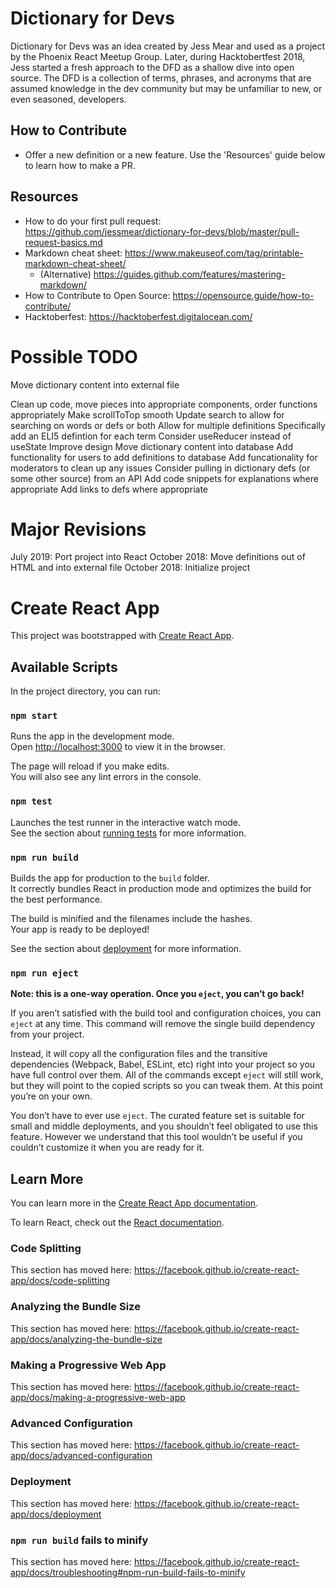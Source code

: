 # Dictionary for Devs

Dictionary for Devs was an idea created by Jess Mear and used as a project by the Phoenix React Meetup Group. Later, during Hacktobertfest 2018, Jess started a fresh approach to the DFD as a shallow dive into open source. The DFD is a collection of terms, phrases, and acronyms that are assumed knowledge in the dev community but may be unfamiliar to new, or even seasoned, developers.

## How to Contribute

- Offer a new definition or a new feature. Use the 'Resources' guide below to learn how to make a PR. 

## Resources
- How to do your first pull request: https://github.com/jessmear/dictionary-for-devs/blob/master/pull-request-basics.md
- Markdown cheat sheet: https://www.makeuseof.com/tag/printable-markdown-cheat-sheet/
  - (Alternative) https://guides.github.com/features/mastering-markdown/
- How to Contribute to Open Source: https://opensource.guide/how-to-contribute/
- Hacktoberfest: https://hacktoberfest.digitalocean.com/

# Possible TODO

Move dictionary content into external file

Clean up code, move pieces into appropriate components, order functions appropriately
Make scrollToTop smooth
Update search to allow for searching on words or defs or both
Allow for multiple definitions
Specifically add an ELI5 defintion for each term
Consider useReducer instead of useState
Improve design
Move dictionary content into database
Add functionality for users to add definitions to database
Add funcationality for moderators to clean up any issues
Consider pulling in dictionary defs (or some other source) from an API
Add code snippets for explanations where appropriate
Add links to defs where appropriate

# Major Revisions

July 2019: Port project into React
October 2018: Move definitions out of HTML and into external file
October 2018: Initialize project 

# Create React App 

This project was bootstrapped with [Create React App](https://github.com/facebook/create-react-app).

## Available Scripts

In the project directory, you can run:

### `npm start`

Runs the app in the development mode.<br>
Open [http://localhost:3000](http://localhost:3000) to view it in the browser.

The page will reload if you make edits.<br>
You will also see any lint errors in the console.

### `npm test`

Launches the test runner in the interactive watch mode.<br>
See the section about [running tests](https://facebook.github.io/create-react-app/docs/running-tests) for more information.

### `npm run build`

Builds the app for production to the `build` folder.<br>
It correctly bundles React in production mode and optimizes the build for the best performance.

The build is minified and the filenames include the hashes.<br>
Your app is ready to be deployed!

See the section about [deployment](https://facebook.github.io/create-react-app/docs/deployment) for more information.

### `npm run eject`

**Note: this is a one-way operation. Once you `eject`, you can’t go back!**

If you aren’t satisfied with the build tool and configuration choices, you can `eject` at any time. This command will remove the single build dependency from your project.

Instead, it will copy all the configuration files and the transitive dependencies (Webpack, Babel, ESLint, etc) right into your project so you have full control over them. All of the commands except `eject` will still work, but they will point to the copied scripts so you can tweak them. At this point you’re on your own.

You don’t have to ever use `eject`. The curated feature set is suitable for small and middle deployments, and you shouldn’t feel obligated to use this feature. However we understand that this tool wouldn’t be useful if you couldn’t customize it when you are ready for it.

## Learn More

You can learn more in the [Create React App documentation](https://facebook.github.io/create-react-app/docs/getting-started).

To learn React, check out the [React documentation](https://reactjs.org/).

### Code Splitting

This section has moved here: https://facebook.github.io/create-react-app/docs/code-splitting

### Analyzing the Bundle Size

This section has moved here: https://facebook.github.io/create-react-app/docs/analyzing-the-bundle-size

### Making a Progressive Web App

This section has moved here: https://facebook.github.io/create-react-app/docs/making-a-progressive-web-app

### Advanced Configuration

This section has moved here: https://facebook.github.io/create-react-app/docs/advanced-configuration

### Deployment

This section has moved here: https://facebook.github.io/create-react-app/docs/deployment

### `npm run build` fails to minify

This section has moved here: https://facebook.github.io/create-react-app/docs/troubleshooting#npm-run-build-fails-to-minify
